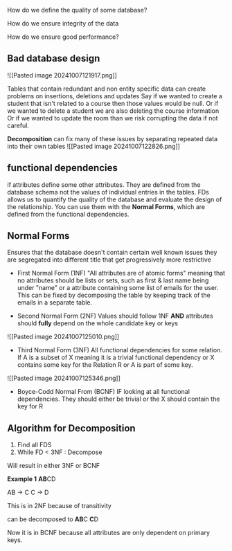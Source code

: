
How do we define the quality of some database? 

How do we ensure integrity of the data 

How do we ensure good performance?


## Bad database design

![[Pasted image 20241007121917.png]]

Tables that contain redundant and non entity specific data can create problems on insertions, deletions and updates 
Say if we wanted to create a student that isn't related to a course then those values would be null. 
Or if we wanted to delete a student we are also deleting the course information 
Or if we wanted to update the room than we risk corrupting the data if not careful. 

**Decomposition** can fix many of these issues by separating repeated data into their own tables 
![[Pasted image 20241007122826.png]]


## functional dependencies

if attributes define some other attributes.  They are defined from the database schema not the values of individual entries in the tables. FDs allows us to quantify the quality of the database and evaluate the design of the relationship. You can use them with the **Normal Forms**, which are defined from the functional dependencies. 


## Normal Forms 

Ensures that the database doesn't contain certain well known issues they are segregated into different title that get progressively more restrictive 


* First Normal Form (1NF)
"All attributes are of atomic forms" meaning that no attributes should be lists or sets, such as first & last name being under "name" or a attribute containing some list of emails for the user. This can be fixed by decomposing the table by keeping track of the emails in a separate table. 

* Second Normal Form (2NF)
Values should follow 1NF **AND** attributes should **fully** depend on the whole candidate key or keys

![[Pasted image 20241007125010.png]]

* Third Normal Form (3NF)
All functional dependencies for some relation.  If A is a subset of X meaning it is a trivial functional dependency or X contains some key for the Relation R or A is part of some key. 

![[Pasted image 20241007125346.png]]

* Boyce-Codd Normal From (BCNF)
IF looking at all functional dependencies. They should either be trivial or the X should contain the key for R 


## Algorithm for Decomposition 

1. Find all FDS
2. While FD < 3NF : Decompose 

Will result in either 3NF or BCNF 


**Example 1**
**AB**CD 

AB -> C
C -> D

This is in 2NF  because of transitivity 

can be decomposed to 
**AB**C
**C**D

Now it is in BCNF because all attributes are only dependent on primary keys. 